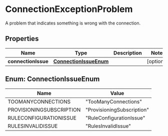

# ConnectionExceptionProblem

A problem that indicates something is wrong with the connection.

## Properties

| Name | Type | Description | Notes |
|------------ | ------------- | ------------- | -------------|
|**connectionIssue** | [**ConnectionIssueEnum**](#ConnectionIssueEnum) |  |  [optional] |



## Enum: ConnectionIssueEnum

| Name | Value |
|---- | -----|
| TOOMANYCONNECTIONS | &quot;TooManyConnections&quot; |
| PROVISIONINGSUBSCRIPTION | &quot;ProvisioningSubscription&quot; |
| RULECONFIGURATIONISSUE | &quot;RuleConfigurationIssue&quot; |
| RULESINVALIDISSUE | &quot;RulesInvalidIssue&quot; |



